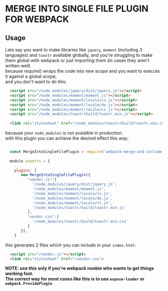 # MERGE INTO SINGLE FILE PLUGIN FOR WEBPACK

## Usage

Lets say you want to make libraries like `jquery`, `moment` (including 3 languages) and `toastr` available globally,
and you're struggling to make them global with webpack or just importing them (in cases they aren't written well)
<br/>because require() wraps the code into new scope and you want to execute it against a global scope,
<br/>and you don't want to do this:
``` html
  <script src="/node_modules/jquery/dist/jquery.js"></script>
  <script src="/node_modules/moment/moment.js"></script>
  <script src="/node_modules/moment/locale/cs.js"></script>
  <script src="/node_modules/moment/locale/de.js"></script>
  <script src="/node_modules/moment/locale/cs.js"></script>
  <script src="/node_modules/toastr/build/toastr.min.js"></script>
  
  <link rel="stylesheet" href="/node_modules/toastr/build/toastr.min.css">
```
because your `node_modules` is not avaialble in production.
<br/>with this plugin you can achieve the desired effect this way:
``` javascript

  const MergeIntoSingleFilePlugin = require('webpack-merge-and-include-globally');
  
  module.exports = {
    ...
    plugins: [
       new MergeIntoSingleFilePlugin({
          "vendor.js":[
            '/node_modules/jquery/dist/jquery.js',
            '/node_modules/moment/moment.js',
            '/node_modules/moment/locale/cs.js',
            '/node_modules/moment/locale/de.js',
            '/node_modules/moment/locale/nl.js',
            '/node_modules/toastr/build/toastr.min.js'
          ],
          "vendor.css":[
            '/node_modules/toastr/build/toastr.min.css'
          ]
       }),
    ]

```
this generates 2 files which you can include in your `index.html`:
``` html
  <script src="/vendor.js"></script>
  <link rel="stylesheet" href="/vendor.css">
```

<b>NOTE: use this only if you're webpack noobie who wants to get things working fast.
<br/>The correct way for most cases like this is to use `expose-loader` or `webpack.ProvidePlugin`</b>
